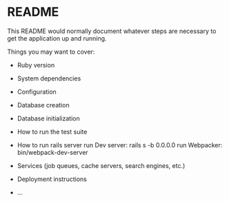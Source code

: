 # README

This README would normally document whatever steps are necessary to get the
application up and running.

Things you may want to cover:

* Ruby version

* System dependencies

* Configuration

* Database creation

* Database initialization

* How to run the test suite

* How to run rails server
run Dev server: rails s -b 0.0.0.0
run Webpacker: bin/webpack-dev-server

* Services (job queues, cache servers, search engines, etc.)

* Deployment instructions

* ...


